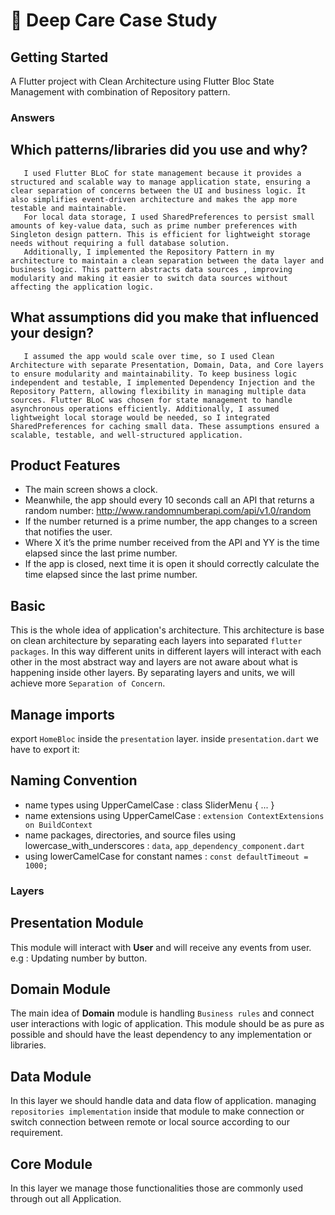 # 🚀 Deep Care Case Study

## Getting Started
A Flutter project with Clean Architecture using Flutter Bloc State Management with
combination of Repository pattern.

### Answers

##  Which patterns/libraries did you use and why?
       I used Flutter BLoC for state management because it provides a structured and scalable way to manage application state, ensuring a clear separation of concerns between the UI and business logic. It also simplifies event-driven architecture and makes the app more testable and maintainable.
       For local data storage, I used SharedPreferences to persist small amounts of key-value data, such as prime number preferences with Singleton design pattern. This is efficient for lightweight storage needs without requiring a full database solution.
       Additionally, I implemented the Repository Pattern in my architecture to maintain a clean separation between the data layer and business logic. This pattern abstracts data sources , improving modularity and making it easier to switch data sources without affecting the application logic. 

## What assumptions did you make that influenced your design?
       I assumed the app would scale over time, so I used Clean Architecture with separate Presentation, Domain, Data, and Core layers to ensure modularity and maintainability. To keep business logic independent and testable, I implemented Dependency Injection and the Repository Pattern, allowing flexibility in managing multiple data sources. Flutter BLoC was chosen for state management to handle asynchronous operations efficiently. Additionally, I assumed lightweight local storage would be needed, so I integrated SharedPreferences for caching small data. These assumptions ensured a scalable, testable, and well-structured application. 


## Product Features
 - The main screen shows a clock.
 - Meanwhile, the app should every 10 seconds call an API that returns a random number:
    http://www.randomnumberapi.com/api/v1.0/random
 - If the number returned is a prime number, the app changes to a screen that notifies the user.
 - Where X it’s the prime number received from the API and YY is the time elapsed since the last prime
    number.
 - If the app is closed, next time it is open it should correctly calculate the time elapsed since the last
   prime number.

## Basic
This is the whole idea of application's architecture.
This architecture is base on clean architecture by separating each layers
into separated `flutter packages`. In this way different units
in different layers will interact with each other in the most abstract way
and layers are not aware about what is happening inside other layers. By separating layers and units, we will achieve
more `Separation of Concern`.

## Manage imports
export `HomeBloc` inside the `presentation` layer.
inside `presentation.dart` we have to export it:

## Naming Convention
- name types using UpperCamelCase :
  class SliderMenu { ... }
- name extensions using UpperCamelCase : `extension ContextExtensions on BuildContext`
- name packages, directories, and source files using
  lowercase_with_underscores : `data`, `app_dependency_component.dart`
- using lowerCamelCase for constant names : `const defaultTimeout = 1000;`

### Layers

## Presentation Module
This module will interact with **User** and will receive any events from user. e.g : Updating number by button.

## Domain Module
The main idea of **Domain** module is handling `Business rules` and connect user interactions with logic of
application.
This module should be as pure as possible and should have the least dependency to any implementation or libraries.

## Data Module
In this layer we should handle data and data flow of application. managing `repositories implementation` 
inside that module to make connection or switch connection between remote or local source according
to our requirement.

## Core Module
In this layer we manage those functionalities those are commonly used through out all Application.



